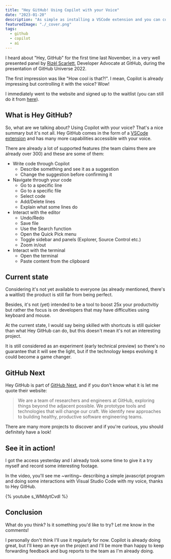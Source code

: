 ```yaml
---
title: "Hey GitHub! Using Copilot with your Voice"
date: "2023-01-20"
description: "As simple as installing a VSCode extension and you can code by talking to your computer"
featuredImage: "./_cover.png"
tags:
  - github
  - copilot
  - ai
---
```


I heard about "Hey, GitHub" for the first time last November, in a very well presented panel by [Rizèl Scarlett](https://twitter.com/blackgirlbytes), Developer Advocate at GitHub, during the presentation of GitHub Universe 2022.

The first impression was like "How cool is that?!". I mean, Copilot is already impressing but controlling it with the voice? Wow!

I immediately went to the website and signed up to the waitlist (you can still do it from [here](https://githubnext.com/projects/hey-github/)).

## What is Hey GitHub?

So, what are we talking about? Using Copilot with your voice? That's a nice summary but it's not all. Hey GitHub comes in the form of a [VSCode extension](https://marketplace.visualstudio.com/items?itemName=GitHub.heygithub) and has many more capabilities accessible with your voice.

There are already a lot of supported features (the team claims there are already over 300) and these are some of them:

- Write code through Copilot
  - Describe something and see it as a suggestion
  - Change the suggestion before confirming it
- Navigate through your code
  - Go to a specific line
  - Go to a specific file
  - Select code
  - Add/Delete lines
  - Explain what some lines do
- Interact with the editor
  - Undo/Redo
  - Save file
  - Use the Search function
  - Open the Quick Pick menu
  - Toggle sidebar and panels (Explorer, Source Control etc.)
  - Zoom in/out
- Interact with the terminal
  - Open the terminal
  - Paste content from the clipboard

## Current state

Considering it's not yet available to everyone (as already mentioned, there's a waitlist) the product is still far from being perfect.

Besides, it's not (yet) intended to be a tool to boost 25x your productvitiy but rather the focus is on developers that may have difficulties using keyboard and mouse.

At the current state, I would say being skilled with shortcuts is still quicker than what Hey GitHub can do, but this doesn't mean it's not an interesting project.

It is still considered as an experiment (early technical preview) so there's no guarantee that it will see the light, but if the technology keeps evolving it could become a game changer.

## GitHub Next

Hey GitHub is part of [GitHub Next](https://githubnext.com/), and if you don't know what it is let me quote their website:

> We are a team of researchers and engineers at GitHub, exploring things beyond the adjacent possible. We prototype tools and technologies that will change our craft. We identify new approaches to building healthy, productive software engineering teams.

There are many more projects to discover and if you're curious, you should definitely have a look!

## See it in action!

I got the access yesterday and I already took some time to give it a try myself and record some interesting footage.

In the video, you'll see me ~writing~ describing a simple javascript program and doing some interactions with Visual Studio Code with my voice, thanks to Hey GitHub.

{% youtube s_WMdytCvdI %}

## Conclusion

What do you think? Is it something you'd like to try? Let me know in the comments!

I personally don't think I'll use it regularly for now. Copilot is already doing great, but I'll keep an eye on the project and I'll be more than happy to keep forwarding feedback and bug reports to the team as I'm already doing.
